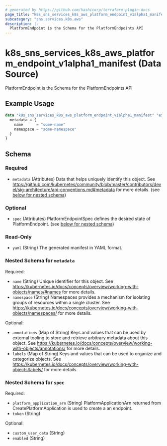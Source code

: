 ```yaml
---
# generated by https://github.com/hashicorp/terraform-plugin-docs
page_title: "k8s_sns_services_k8s_aws_platform_endpoint_v1alpha1_manifest Data Source - terraform-provider-k8s"
subcategory: "sns.services.k8s.aws"
description: |-
  PlatformEndpoint is the Schema for the PlatformEndpoints API
---
```


# k8s_sns_services_k8s_aws_platform_endpoint_v1alpha1_manifest (Data Source)

PlatformEndpoint is the Schema for the PlatformEndpoints API

## Example Usage

```terraform
data "k8s_sns_services_k8s_aws_platform_endpoint_v1alpha1_manifest" "example" {
  metadata = {
    name      = "some-name"
    namespace = "some-namespace"
  }
}
```

<!-- schema generated by tfplugindocs -->
## Schema

### Required

- `metadata` (Attributes) Data that helps uniquely identify this object. See https://github.com/kubernetes/community/blob/master/contributors/devel/sig-architecture/api-conventions.md#metadata for more details. (see [below for nested schema](#nestedatt--metadata))

### Optional

- `spec` (Attributes) PlatformEndpointSpec defines the desired state of PlatformEndpoint. (see [below for nested schema](#nestedatt--spec))

### Read-Only

- `yaml` (String) The generated manifest in YAML format.

<a id="nestedatt--metadata"></a>
### Nested Schema for `metadata`

Required:

- `name` (String) Unique identifier for this object. See https://kubernetes.io/docs/concepts/overview/working-with-objects/names/#names for more details.
- `namespace` (String) Namespaces provides a mechanism for isolating groups of resources within a single cluster. See https://kubernetes.io/docs/concepts/overview/working-with-objects/namespaces/ for more details.

Optional:

- `annotations` (Map of String) Keys and values that can be used by external tooling to store and retrieve arbitrary metadata about this object. See https://kubernetes.io/docs/concepts/overview/working-with-objects/annotations/ for more details.
- `labels` (Map of String) Keys and values that can be used to organize and categorize objects. See https://kubernetes.io/docs/concepts/overview/working-with-objects/labels/ for more details.


<a id="nestedatt--spec"></a>
### Nested Schema for `spec`

Required:

- `platform_application_arn` (String) PlatformApplicationArn returned from CreatePlatformApplication is used to create a an endpoint.
- `token` (String)

Optional:

- `custom_user_data` (String)
- `enabled` (String)
